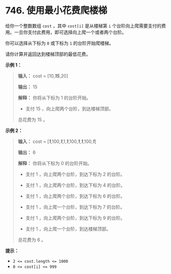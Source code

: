 # 746. 使用最小花费爬楼梯

给你一个整数数组 `cost` ，其中 `cost[i]` 是从楼梯第 `i` 个台阶向上爬需要支付的费用。一旦你支付此费用，即可选择向上爬一个或者两个台阶。

你可以选择从下标为 `0` 或下标为 `1` 的台阶开始爬楼梯。

请你计算并返回达到楼梯顶部的最低花费。

**示例 1：**

> **输入：** cost = \[10,***15***,20]
>
> **输出：** 15
>
> **解释：** 你将从下标为 1 的台阶开始。
>
> - 支付 15 ，向上爬两个台阶，到达楼梯顶部。
>
> 总花费为 15 。

**示例 2：**

> **输入：** cost = [***1***,100,***1***,1,***1***,100,***1***,***1***,100,***1***]
>
> **输出：** 6
>
> **解释：** 你将从下标为 0 的台阶开始。
>
> - 支付 1 ，向上爬两个台阶，到达下标为 2 的台阶。
>
> - 支付 1 ，向上爬两个台阶，到达下标为 4 的台阶。
>
> - 支付 1 ，向上爬两个台阶，到达下标为 6 的台阶。
>
> - 支付 1 ，向上爬一个台阶，到达下标为 7 的台阶。
>
> - 支付 1 ，向上爬两个台阶，到达下标为 9 的台阶。
>
> - 支付 1 ，向上爬一个台阶，到达楼梯顶部。
>
> 总花费为 6 。

**提示：**

* `2 <= cost.length <= 1000`
* `0 <= cost[i] <= 999`